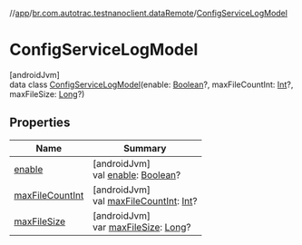 //[app](../../../index.md)/[br.com.autotrac.testnanoclient.dataRemote](../index.md)/[ConfigServiceLogModel](index.md)

# ConfigServiceLogModel

[androidJvm]\
data class [ConfigServiceLogModel](index.md)(enable: [Boolean](https://kotlinlang.org/api/latest/jvm/stdlib/kotlin/-boolean/index.html)?, maxFileCountInt: [Int](https://kotlinlang.org/api/latest/jvm/stdlib/kotlin/-int/index.html)?, maxFileSize: [Long](https://kotlinlang.org/api/latest/jvm/stdlib/kotlin/-long/index.html)?)

## Properties

| Name | Summary |
|---|---|
| [enable](enable.md) | [androidJvm]<br>val [enable](enable.md): [Boolean](https://kotlinlang.org/api/latest/jvm/stdlib/kotlin/-boolean/index.html)? |
| [maxFileCountInt](max-file-count-int.md) | [androidJvm]<br>val [maxFileCountInt](max-file-count-int.md): [Int](https://kotlinlang.org/api/latest/jvm/stdlib/kotlin/-int/index.html)? |
| [maxFileSize](max-file-size.md) | [androidJvm]<br>var [maxFileSize](max-file-size.md): [Long](https://kotlinlang.org/api/latest/jvm/stdlib/kotlin/-long/index.html)? |
